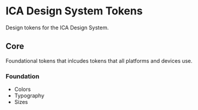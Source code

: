 # ICA Design System Tokens
Design tokens for the ICA Design System.

## Core
Foundational tokens that inlcudes tokens that all platforms and devices use.

### Foundation
- Colors
- Typography
- Sizes
